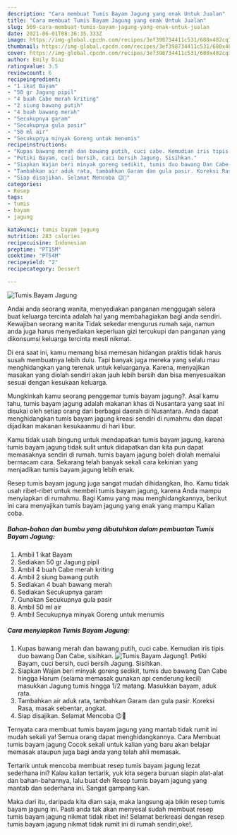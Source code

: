 ```yaml
---
description: "Cara membuat Tumis Bayam Jagung yang enak Untuk Jualan"
title: "Cara membuat Tumis Bayam Jagung yang enak Untuk Jualan"
slug: 569-cara-membuat-tumis-bayam-jagung-yang-enak-untuk-jualan
date: 2021-06-01T08:36:35.333Z
image: https://img-global.cpcdn.com/recipes/3ef398734411c531/680x482cq70/tumis-bayam-jagung-foto-resep-utama.jpg
thumbnail: https://img-global.cpcdn.com/recipes/3ef398734411c531/680x482cq70/tumis-bayam-jagung-foto-resep-utama.jpg
cover: https://img-global.cpcdn.com/recipes/3ef398734411c531/680x482cq70/tumis-bayam-jagung-foto-resep-utama.jpg
author: Emily Diaz
ratingvalue: 3.5
reviewcount: 6
recipeingredient:
- "1 ikat Bayam"
- "50 gr Jagung pipil"
- "4 buah Cabe merah kriting"
- "2 siung bawang putih"
- "4 buah bawang merah"
- "Secukupnya garam"
- "Secukupnya gula pasir"
- "50 ml air"
- "Secukupnya minyak Goreng untuk menumis"
recipeinstructions:
- "Kupas bawang merah dan bawang putih, cuci cabe. Kemudian iris tipis duo bawang Dan Cabe, sisihkan."
- "Petiki Bayam, cuci bersih, cuci bersih Jagung. Sisihkan."
- "Siapkan Wajan beri minyak goreng sedikit, tumis duo bawang Dan Cabe hingga Harum (selama memasak gunakan api cenderung kecil) masukkan Jagung tumis hingga 1/2 matang. Masukkan bayam, aduk rata."
- "Tambahkan air aduk rata, tambahkan Garam dan gula pasir. Koreksi Rasa, masak sebentar, angkat."
- "Siap disajikan. Selamat Mencoba 😉🙏"
categories:
- Resep
tags:
- tumis
- bayam
- jagung

katakunci: tumis bayam jagung 
nutrition: 283 calories
recipecuisine: Indonesian
preptime: "PT15M"
cooktime: "PT54M"
recipeyield: "2"
recipecategory: Dessert

---
```



![Tumis Bayam Jagung](https://img-global.cpcdn.com/recipes/3ef398734411c531/680x482cq70/tumis-bayam-jagung-foto-resep-utama.jpg)

Andai anda seorang wanita, menyediakan panganan menggugah selera buat keluarga tercinta adalah hal yang membahagiakan bagi anda sendiri. Kewajiban seorang  wanita Tidak sekedar mengurus rumah saja, namun anda juga harus menyediakan keperluan gizi tercukupi dan panganan yang dikonsumsi keluarga tercinta mesti nikmat.

Di era  saat ini, kamu memang bisa memesan hidangan praktis tidak harus susah membuatnya lebih dulu. Tapi banyak juga mereka yang selalu mau menghidangkan yang terenak untuk keluarganya. Karena, menyajikan masakan yang diolah sendiri akan jauh lebih bersih dan bisa menyesuaikan sesuai dengan kesukaan keluarga. 



Mungkinkah kamu seorang penggemar tumis bayam jagung?. Asal kamu tahu, tumis bayam jagung adalah makanan khas di Nusantara yang saat ini disukai oleh setiap orang dari berbagai daerah di Nusantara. Anda dapat menghidangkan tumis bayam jagung kreasi sendiri di rumahmu dan dapat dijadikan makanan kesukaanmu di hari libur.

Kamu tidak usah bingung untuk mendapatkan tumis bayam jagung, karena tumis bayam jagung tidak sulit untuk didapatkan dan kita pun dapat memasaknya sendiri di rumah. tumis bayam jagung boleh diolah memalui bermacam cara. Sekarang telah banyak sekali cara kekinian yang menjadikan tumis bayam jagung lebih enak.

Resep tumis bayam jagung juga sangat mudah dihidangkan, lho. Kamu tidak usah ribet-ribet untuk membeli tumis bayam jagung, karena Anda mampu menyiapkan di rumahmu. Bagi Kamu yang mau menghidangkannya, berikut ini cara menyajikan tumis bayam jagung yang enak yang mampu Kalian coba.

<!--inarticleads1-->

##### Bahan-bahan dan bumbu yang dibutuhkan dalam pembuatan Tumis Bayam Jagung:

1. Ambil 1 ikat Bayam
1. Sediakan 50 gr Jagung pipil
1. Ambil 4 buah Cabe merah kriting
1. Ambil 2 siung bawang putih
1. Sediakan 4 buah bawang merah
1. Sediakan Secukupnya garam
1. Gunakan Secukupnya gula pasir
1. Ambil 50 ml air
1. Ambil Secukupnya minyak Goreng untuk menumis




<!--inarticleads2-->

##### Cara menyiapkan Tumis Bayam Jagung:

1. Kupas bawang merah dan bawang putih, cuci cabe. Kemudian iris tipis duo bawang Dan Cabe, sisihkan.
<img src="https://img-global.cpcdn.com/steps/9be33b7858ca4dc8/160x128cq70/tumis-bayam-jagung-langkah-memasak-1-foto.jpg" alt="Tumis Bayam Jagung">1. Petiki Bayam, cuci bersih, cuci bersih Jagung. Sisihkan.
1. Siapkan Wajan beri minyak goreng sedikit, tumis duo bawang Dan Cabe hingga Harum (selama memasak gunakan api cenderung kecil) masukkan Jagung tumis hingga 1/2 matang. Masukkan bayam, aduk rata.
1. Tambahkan air aduk rata, tambahkan Garam dan gula pasir. Koreksi Rasa, masak sebentar, angkat.
1. Siap disajikan. Selamat Mencoba 😉🙏




Ternyata cara membuat tumis bayam jagung yang mantab tidak rumit ini mudah sekali ya! Semua orang dapat menghidangkannya. Cara Membuat tumis bayam jagung Cocok sekali untuk kalian yang baru akan belajar memasak ataupun juga bagi anda yang telah ahli memasak.

Tertarik untuk mencoba membuat resep tumis bayam jagung lezat sederhana ini? Kalau kalian tertarik, yuk kita segera buruan siapin alat-alat dan bahan-bahannya, lalu buat deh Resep tumis bayam jagung yang mantab dan sederhana ini. Sangat gampang kan. 

Maka dari itu, daripada kita diam saja, maka langsung aja bikin resep tumis bayam jagung ini. Pasti anda tak akan menyesal sudah membuat resep tumis bayam jagung nikmat tidak ribet ini! Selamat berkreasi dengan resep tumis bayam jagung nikmat tidak rumit ini di rumah sendiri,oke!.

